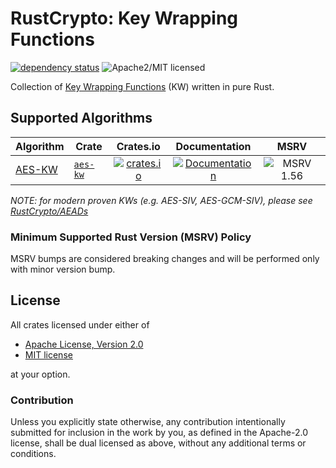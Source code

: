 # RustCrypto: Key Wrapping Functions

[![dependency status][deps-image]][deps-link] ![Apache2/MIT licensed][license-image]

Collection of [Key Wrapping Functions][KW] (KW) written in pure Rust.

## Supported Algorithms

| Algorithm | Crate  | Crates.io     | Documentation | MSRV |
|-----------|--------|:-------------:|:-------------:|:----:|
| [AES-KW]    | [`aes-kw`] | [![crates.io](https://img.shields.io/crates/v/aes-kw.svg)](https://crates.io/crates/aes-kw) | [![Documentation](https://docs.rs/aes-kw/badge.svg)](https://docs.rs/aes-kw) | ![MSRV 1.56][msrv-1.56] |

*NOTE: for modern proven KWs (e.g. AES-SIV, AES-GCM-SIV), please see [RustCrypto/AEADs]*

### Minimum Supported Rust Version (MSRV) Policy

MSRV bumps are considered breaking changes and will be performed only with minor version bump.

## License

All crates licensed under either of

 * [Apache License, Version 2.0](http://www.apache.org/licenses/LICENSE-2.0)
 * [MIT license](http://opensource.org/licenses/MIT)

at your option.

### Contribution

Unless you explicitly state otherwise, any contribution intentionally submitted for inclusion in the work by you, as defined in the Apache-2.0 license, shall be dual licensed as above, without any additional terms or conditions.

[//]: # (badges)

[license-image]: https://img.shields.io/badge/license-Apache2.0/MIT-blue.svg
[deps-image]: https://deps.rs/repo/github/RustCrypto/key-wraps/status.svg
[deps-link]: https://deps.rs/repo/github/RustCrypto/key-wraps
[msrv-1.56]: https://img.shields.io/badge/rustc-1.56.0+-blue.svg

[//]: # (crates)

[`aes-kw`]: ./aes-kw

[//]: # (algorithms)

[KW]: https://en.wikipedia.org/wiki/Key_Wrap
[AES-KW]: https://datatracker.ietf.org/doc/html/rfc3394
[RustCrypto/AEADs]: https://github.com/RustCrypto/AEADs
